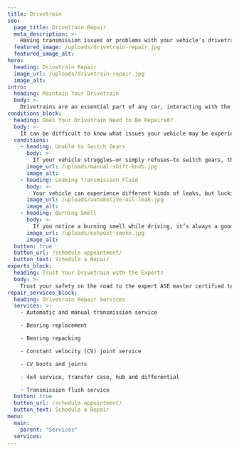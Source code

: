 ```yaml
---
title: Drivetrain
seo:
  page_title: Drivetrain Repair
  meta_description: >-
    Having transmission issues or problems with your vehicle’s drivetrain? Stop into Matthews Tire to get an expert inspection and drivetrain repair.
  featured_image: /uploads/drivetrain-repair.jpg
  featured_image_alt:
hero:
  heading: Drivetrain Repair
  image_url: /uploads/drivetrain-repair.jpg
  image_alt:
intro:
  heading: Maintain Your Drivetrain
  body: >-
    Drivetrains are an essential part of any car, interacting with the engine and providing power to the wheels. Maintaining your drivetrain with periodic inspections, transmission flushes and other services is essential to keep your vehicle in good working order, especially for high-mileage vehicles.
conditions_block:
  heading: Does Your Drivetrain Need to Be Repaired?
  body: >-
    It can be difficult to know what issues your vehicle may be experiencing. You can always count on Matthews Tire to provide comprehensive inspections and diagnoses when your car is acting up. For peace of mind, keep an eye out for these common signs of drivetrain problems:
  conditions:
    - heading: Unable to Switch Gears
      body: >-
        If your vehicle struggles—or simply refuses—to switch gears, this could be a sign of transmission issues. This can happen when your transmission fluid gets too low. As soon as you notice gear change issues, schedule an appointment to get your drivetrain inspected and to replace your transmission fluids, if necessary.
      image_url: /uploads/manual-shift-knob.jpg
      image_alt:
    - heading: Leaking Transmission Fluid
      body: >-
        Your vehicle can experience different kinds of leaks, but luckily, it’s very easy to identify a transmission leak. If you notice that your car is leaking a red/brown liquid with a sweet smell, it’s very likely leaking transmission fluid. Make an appointment right away to repair the transmission leak and replace fluids as needed.
      image_url: /uploads/automotive-oil-leak.jpg
      image_alt:
    - heading: Burning Smell
      body: >-
        If you notice a burning smell while driving, it’s always a good idea to stop in for an inspection, as this could be a very serious safety concern. When it comes to your drivetrain, a burning smell may signal that your transmission fluid is old and getting burnt, or that your transmission is overheating.
      image_url: /uploads/exhaust-smoke.jpg
      image_alt:
  button: true
  button_url: /schedule-appointment/
  button_text: Schedule a Repair
experts_block:
  heading: Trust Your Drivetrain with the Experts
  body: >-
    Trust your safety on the road to the expert ASE master certified technicians at Matthews Tire. Whether you need a transmission flush on a high-mileage vehicle, a full drivetrain inspection or other drivetrain repair services, we’re here to keep you rolling.
repair_services_block:
  heading: Drivetrain Repair Services
  services: >-
    - Automatic and manual transmission service

    - Bearing replacement

    - Bearing repacking

    - Constant velocity (CV) joint service

    - CV boots and joints

    - 4x4 service, transfer case, hub and differential

    - Transmission flush service
  button: true
  button_url: /schedule-appointment/
  button_text: Schedule a Repair
menu:
  main:
    parent: "Services"
  services:
---
```

